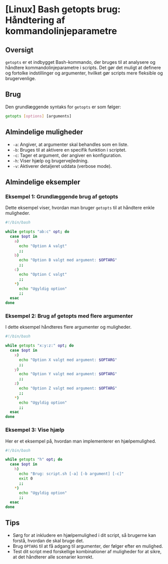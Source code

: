 # [Linux] Bash getopts brug: Håndtering af kommandolinjeparametre

## Oversigt
`getopts` er et indbygget Bash-kommando, der bruges til at analysere og håndtere kommandolinjeparametre i scripts. Det gør det muligt at definere og fortolke indstillinger og argumenter, hvilket gør scripts mere fleksible og brugervenlige.

## Brug
Den grundlæggende syntaks for `getopts` er som følger:

```bash
getopts [options] [arguments]
```

## Almindelige muligheder
- `-a`: Angiver, at argumenter skal behandles som en liste.
- `-b`: Bruges til at aktivere en specifik funktion i scriptet.
- `-c`: Tager et argument, der angiver en konfiguration.
- `-h`: Viser hjælp og brugervejledning.
- `-v`: Aktiverer detaljeret uddata (verbose mode).

## Almindelige eksempler

### Eksempel 1: Grundlæggende brug af getopts
Dette eksempel viser, hvordan man bruger `getopts` til at håndtere enkle muligheder.

```bash
#!/bin/bash

while getopts "ab:c" opt; do
  case $opt in
    a)
      echo "Option A valgt"
      ;;
    b)
      echo "Option B valgt med argument: $OPTARG"
      ;;
    c)
      echo "Option C valgt"
      ;;
    *)
      echo "Ugyldig option"
      ;;
  esac
done
```

### Eksempel 2: Brug af getopts med flere argumenter
I dette eksempel håndteres flere argumenter og muligheder.

```bash
#!/bin/bash

while getopts "x:y:z:" opt; do
  case $opt in
    x)
      echo "Option X valgt med argument: $OPTARG"
      ;;
    y)
      echo "Option Y valgt med argument: $OPTARG"
      ;;
    z)
      echo "Option Z valgt med argument: $OPTARG"
      ;;
    *)
      echo "Ugyldig option"
      ;;
  esac
done
```

### Eksempel 3: Vise hjælp
Her er et eksempel på, hvordan man implementerer en hjælpemulighed.

```bash
#!/bin/bash

while getopts "h" opt; do
  case $opt in
    h)
      echo "Brug: script.sh [-a] [-b argument] [-c]"
      exit 0
      ;;
    *)
      echo "Ugyldig option"
      ;;
  esac
done
```

## Tips
- Sørg for at inkludere en hjælpemulighed i dit script, så brugerne kan forstå, hvordan de skal bruge det.
- Brug `OPTARG` til at få adgang til argumenter, der følger efter en mulighed.
- Test dit script med forskellige kombinationer af muligheder for at sikre, at det håndterer alle scenarier korrekt.